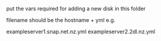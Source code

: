 put the vars required for adding a new disk in this folder

filename should be the hostname + yml
e.g.

exampleserver1.snap.net.nz.yml
exampleserver2.2dl.nz.yml
